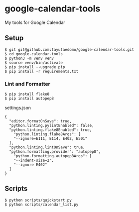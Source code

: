 # google-calendar-tools

My tools for Google Calendar

## Setup

```
$ git git@github.com:tayutaedomo/google-calendar-tools.git
$ cd google-calendar-tools
$ python3 -m venv venv
$ source venv/bin/activate
$ pip install --upgrade pip
$ pip install -r requirements.txt
```

### Lint and Formatter

```
$ pip install flake8
$ pip install autopep8
```

settings.json

```
{
  "editor.formatOnSave": true,
  "python.linting.pylintEnabled": false,
  "python.linting.flake8Enabled": true,
    "python.linting.flake8Args": [
    "--ignore=E111, E114, E402, E501"
  ],
  "python.linting.lintOnSave": true,
  "python.formatting.provider": "autopep8",
    "python.formatting.autopep8Args": [
    "--indent-size=2",
    "--ignore E402"
  ]
}
```

## Scripts

```
$ python scripts/quickstart.py
$ python scripts/calendar_list.py
```
